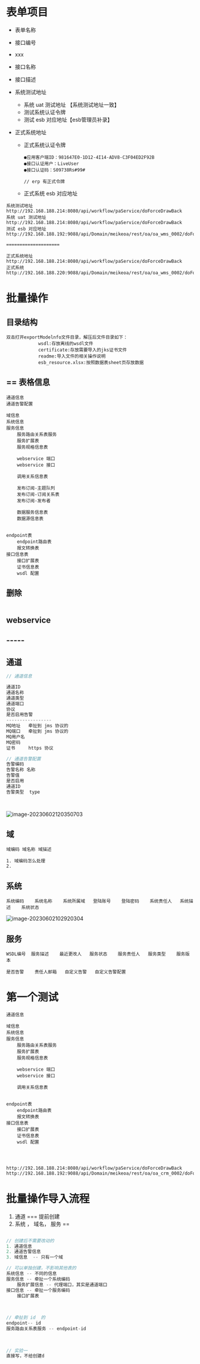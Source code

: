 # 表单项目

* 表单名称

* 接口编号

* xxx

* 接口名称

* 接口描述

* 系统测试地址

  * 系统 uat 测试地址 【系统测试地址一致】
  * 测试系统认证令牌
  * 测试 esb 对应地址【esb管理员补录】

* 正式系统地址

  * 正式系统认证令牌

    ```
    ●应用客户端ID：981647E0-1D12-4I14-ADV8-C3F04ED2F92B
    ●接口认证用户：LiveUser
    ●接口认证码：S09738Rs#99#
    
    // erp 有正式令牌
    ```

    

  * 正式系统 esb 对应地址

```
系统测试地址
http://192.168.188.214:8080/api/workflow/paService/doForceDrawBack
系统 uat 测试地址
http://192.168.188.214:8080/api/workflow/paService/doForceDrawBack
测试 esb 对应地址
http://192.168.188.192:9088/api/Domain/meikeoa/rest/oa/oa_wms_0002/doForceDrawBack

====================

正式系统地址
http://192.168.188.214:8080/api/workflow/paService/doForceDrawBack
正式系统
http://192.168.188.220:9088/api/Domain/meikeoa/rest/oa/oa_wms_0002/doForceDrawBack

```



# 批量操作

## 目录结构

```
双击打开exportModelnfo文件目录，解压后文件目录如下：
            wsdl:存放离线的wsdl文件
            certificate:存放需要导入的jks证书文件
            readme:导入文件的相关操作说明
            esb_resource.xlsx:按照数据表sheet页存放数据
```



## == 表格信息



```
通道信息
通道告警配置

域信息
系统信息
服务信息
	服务路由关系表服务
	服务扩展表
	服务规格信息表
	
	webservice 端口
	webservice 接口
	
	调用关系信息表
	
	发布订阅-主题队列
	发布订阅-订阅关系表
	发布订阅-发布者
	
	数据服务信息表
	数据源信息表
	

endpoint表
	endpoint路由表
	报文转换表
接口信息表
	接口扩展表
    证书信息表
    wsdl 配置

```

## 删除

```

```



## 

## webservice

## -----

## 通道

```java
// 通道信息

通道ID
通道名称
通道类型
通道端口
协议
是否启用告警
-----------------
MQ地址   牵扯到 jms 协议的
MQ端口   牵扯到 jms 协议的
MQ用户名
MQ密码
证书     https 协议

// 通道告警配置
告警编码
告警名称 名称
告警值   
是否启用
通道ID
告警类型  type

    

```

![image-20230602120350703](image-20230602120350703.png)

## 域

```
域编码	域名称	域描述

1. 域编码怎么处理
2. 
```

## 系统

```
系统编码	系统名称	系统所属域	登陆账号	登陆密码	系统责任人	系统描述	系统状态

```

![image-20230602102920304](image-20230602102920304.png)

## 服务

```
WSDL编号	服务描述	最近更改人	服务状态	服务责任人	服务类型	服务版本	

是否告警	责任人邮箱	自定义告警	自定义告警配置

```







# 第一个测试

```
通道信息

域信息
系统信息
服务信息
	服务路由关系表服务
	服务扩展表
	服务规格信息表
	
	webservice 端口
	webservice 接口
	
	调用关系信息表
 
	
endpoint表
	endpoint路由表
	报文转换表
接口信息表
	接口扩展表
    证书信息表
    wsdl 配置




http://192.168.188.214:8080/api/workflow/paService/doForceDrawBack	http://192.168.188.192:9088/api/Domain/meikeoa/rest/oa/oa_crm_0002/doForceDrawBack

```





# 批量操作导入流程

1. 通道  === 提前创建
2. 系统 ， 域名， 服务 == 

```java
 
// 创建后不需要改动的 
1. 通道信息
2. 通道告警信息        
3. 域信息  -- 只有一个域

// 可以单独创建，不影响其他表的
系统信息 -- 不同的信息
服务信息 -- 牵扯一个系统编码
    服务扩展信息 -- 代理端口，其实是通道端口
接口信息 -- 牵扯一个服务编码
    接口扩展表

    
     
// 牵扯到 id  的
endpoint-- id
服务路由关系表服务 -- endpoint-id

    
    
// 实验一
直接写，不给创建d    
```





































